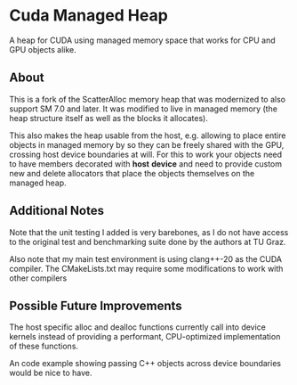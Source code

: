 # Cuda Managed Heap

A heap for CUDA using managed memory space that works for CPU and GPU objects alike.


## About

This is a fork of the ScatterAlloc memory heap that was modernized to also support SM 7.0 and later.
It was modified to live in managed memory (the heap structure itself as well as the blocks it allocates).

This also makes the heap usable from the host, e.g. allowing to place entire objects in managed memory by
so they can be freely shared with the GPU, crossing host device boundaries at will. For this to work your
objects need to have members decorated with __host__ __device__ and need to provide custom new and delete
allocators that place the objects themselves on the managed heap.

## Additional Notes

Note that the unit testing I added is very barebones, as I do not have access to the original test and
benchmarking suite done by the authors at TU Graz.

Also note that my main test environment is using clang++-20 as the CUDA compiler. The CMakeLists.txt may
require some modifications to work with other compilers

## Possible Future Improvements

The host specific alloc and dealloc functions currently call into device kernels instead of providing a
performant, CPU-optimized implementation of these functions.

An code example showing passing C++ objects across device boundaries would be nice to have.

